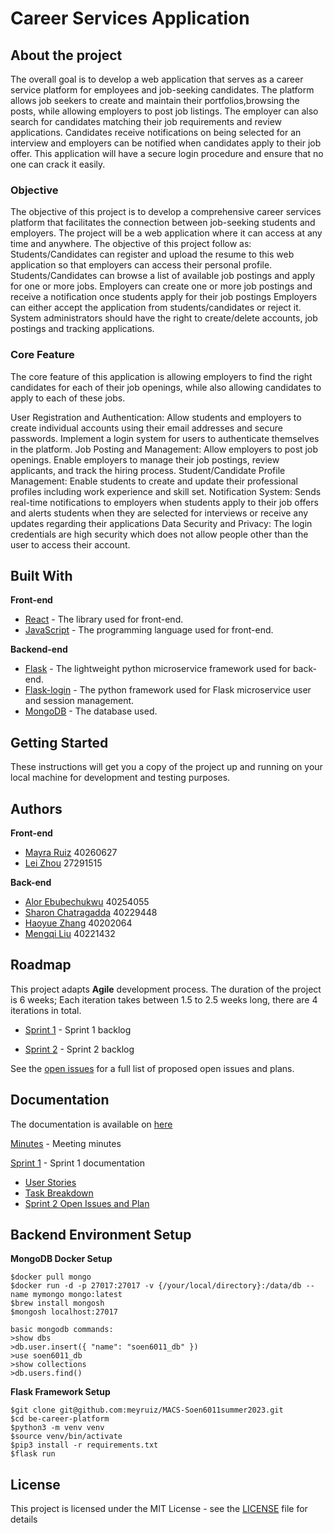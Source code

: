 # Career Services Application
## About the project 
The overall goal is to develop a web application that serves as a career service platform for employees and job-seeking candidates. The platform allows job seekers to create and maintain their portfolios,browsing the posts, while allowing employers to post job listings. The employer can also search for candidates matching their job requirements and review applications. Candidates receive notifications on being selected for an interview and employers can be notified when candidates apply to their job offer. This application will have a secure login procedure and ensure that no one can crack it easily.

### Objective
The objective of this project is to develop a comprehensive career services platform that facilitates the connection between job-seeking students and employers. The project will be a web application where it can access at any time and anywhere.
The objective of this project follow as:
Students/Candidates can register and upload the resume to this web application so that employers can access their personal profile.
Students/Candidates can browse a list of available job postings and apply for one or more jobs.
Employers can create one or more job postings and receive a notification once students apply for their job postings
Employers can either accept the application from students/candidates or reject it.
System administrators should have the right to create/delete accounts, job postings and tracking applications.

### Core Feature
The core feature of this application is allowing employers to find the right candidates for each of their job openings, while also allowing candidates to apply to each of these jobs.	

User Registration and Authentication: Allow students and employers to create individual accounts using their email addresses and secure passwords. Implement a login system for users to authenticate themselves in the platform.
Job Posting and Management: Allow employers to post job openings. Enable employers to manage their job postings, review applicants, and track the hiring process.
Student/Candidate Profile Management: Enable students to create and update their professional profiles including work experience and skill set.
Notification System: Sends real-time notifications to employers when students apply to their job offers and alerts students when they are selected for interviews or receive any updates regarding their applications
Data Security and Privacy: The login credentials are high security which does not allow people other than the user to access their account.



## Built With
**Front-end**
* [React](https://react.dev/) - The library used for front-end.
* [JavaScript](https://developer.mozilla.org/en-US/docs/Web/JavaScript) - The programming language used for front-end.
  
**Backend-end**
* [Flask](https://flask.palletsprojects.com/en/2.3.x/) - The lightweight python microservice framework used for back-end.
* [Flask-login](https://flask-login.readthedocs.io/en/latest/) - The python framework used for Flask microservice user and session management. 
* [MongoDB](https://www.mongodb.com/) - The database used.
  

## Getting Started

These instructions will get you a copy of the project up and running on your local machine for development and testing purposes.    


## Authors
**Front-end**
* [Mayra Ruiz](https://github.com/meyruiz) 40260627
* [Lei Zhou](https://github.com/Autosleep) 27291515

**Back-end**
* [Alor Ebubechukwu](https://github.com/Alor-e) 40254055
* [Sharon Chatragadda](https://github.com/SecretAgentShh) 40229448 
* [Haoyue Zhang](https://github.com/Elsavid) 40202064 
* [Mengqi Liu](https://github.com/paullmq8) 40221432

## Roadmap 
This project adapts **Agile** development process. The duration of the project is 6 weeks; Each iteration takes between 1.5 to 2.5 weeks long, there are 4 iterations in total.

* [Sprint 1](https://github.com/meyruiz/MACS-Soen6011summer2023/milestone/1) - Sprint 1 backlog

* [Sprint 2](https://github.com/meyruiz/MACS-Soen6011summer2023/milestone/2) - Sprint 2 backlog

See the [open issues](https://github.com/meyruiz/MACS-Soen6011summer2023/issues) for a full list of proposed open issues and plans.


## Documentation 
The documentation is available on [here](https://github.com/meyruiz/MACS-Soen6011summer2023/wiki) 

[Minutes](https://github.com/meyruiz/MACS-Soen6011summer2023/wiki/Minutes) - Meeting minutes

[Sprint 1](https://github.com/meyruiz/MACS-Soen6011summer2023/wiki#sprint1)  - Sprint 1 documentation 
 * [User Stories](https://github.com/meyruiz/MACS-Soen6011summer2023/wiki/User-Stories#user-stories)
 * [Task Breakdown](https://github.com/meyruiz/MACS-Soen6011summer2023/wiki/Project-Task-Assignment-and-Breakdown)
 * [Sprint 2 Open Issues and Plan](https://github.com/meyruiz/MACS-Soen6011summer2023/wiki/Open-issues-or-plan-for-next-Sprint#sprint-2-plan)

## Backend Environment Setup
**MongoDB Docker Setup**
```
$docker pull mongo
$docker run -d -p 27017:27017 -v {/your/local/directory}:/data/db --name mymongo mongo:latest
$brew install mongosh
$mongosh localhost:27017

basic mongodb commands:
>show dbs
>db.user.insert({ "name": "soen6011_db" })
>use soen6011_db
>show collections
>db.users.find()
```

**Flask Framework Setup**
```
$git clone git@github.com:meyruiz/MACS-Soen6011summer2023.git
$cd be-career-platform
$python3 -m venv venv
$source venv/bin/activate
$pip3 install -r requirements.txt
$flask run
```

## License

This project is licensed under the MIT License - see the [LICENSE](LICENSE) file for details

